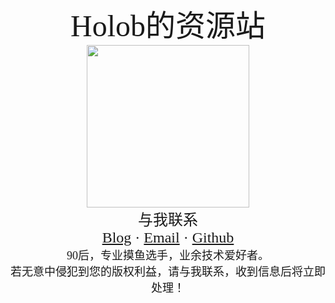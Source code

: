 <center><font face="思源黑体" size=7>Holob的资源站</font></center>

<center><div align="center"> <img src="https://gitee.com/holob/imagebed/raw/master/avatar1.jpg" width = 260 /> </div></center>

<center><font face="思源黑体" size=5>与我联系</font></center>
<center><font face="思源黑体" size=5><a href="https://holob.github.io">Blog</a> · <a href="mailto:heroluom@gmail.com">Email</a> · <a href="https://github.com/holob">Github</a></font></center>



<center><font face="思源黑体" size=4>90后，专业摸鱼选手，业余技术爱好者。</font></center>

<center><font face="思源黑体" size=4>若无意中侵犯到您的版权利益，请与我联系，收到信息后将立即处理！</font></center>
